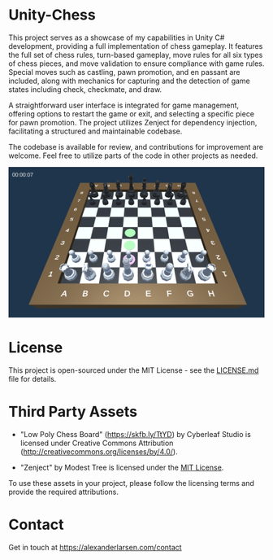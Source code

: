 # Unity-Chess
This project serves as a showcase of my capabilities in Unity C# development, providing a full implementation of chess gameplay. It features the full set of chess rules, turn-based gameplay, move rules for all six types of chess pieces, and move validation to ensure compliance with game rules. Special moves such as castling, pawn promotion, and en passant are included, along with mechanics for capturing and the detection of game states including check, checkmate, and draw.

A straightforward user interface is integrated for game management, offering options to restart the game or exit, and selecting a specific piece for pawn promotion. The project utilizes Zenject for dependency injection, facilitating a structured and maintainable codebase.

The codebase is available for review, and contributions for improvement are welcome. Feel free to utilize parts of the code in other projects as needed.

![Screenshot](screenshot.png)


# License

This project is open-sourced under the MIT License - see the [LICENSE.md](https://github.com/alexanderlarsen/Chess/blob/main/LICENSE) file for details.

# Third Party Assets

- "Low Poly Chess Board" (https://skfb.ly/TtYD) by Cyberleaf Studio is licensed under Creative Commons Attribution (http://creativecommons.org/licenses/by/4.0/).

- "Zenject" by Modest Tree is licensed under the [MIT License](https://github.com/alexanderlarsen/Chess/blob/main/Assets/Plugins/Zenject/LICENSE.txt).

To use these assets in your project, please follow the licensing terms and provide the required attributions.

# Contact

Get in touch at https://alexanderlarsen.com/contact 
